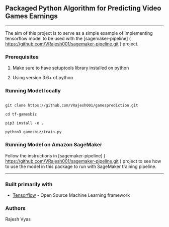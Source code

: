 ## Packaged Python Algorithm for Predicting Video Games Earnings

----

The aim of this project is to serve as a simple example of implementing tensorflow model to be used with the [sagemaker-pipeline] ( https://github.com/VRajesh001/sagemaker-pipeline.git ) project.

### Prerequisites

1. Make sure to have setuptools library installed on python

2. Using version 3.6+ of python


### Running Model locally

```

git clone https://github.com/VRajesh001/gamesprediction.git

cd tf-gamesbiz

pip3 install -e .

python3 gamesbiz/train.py

```

### Running Model on Amazon SageMaker

Follow the instructions in [sagemaker-pipeline] ( https://github.com/VRajesh001/sagemaker-pipeline.git ) project to see how to use the model
in this package to run with SageMaker training pipeline.

----

### Built primarily with

* [Tensorflow](https://www.tensorflow.org/) - Open Source Machine Learning framework


### Authors

Rajesh Vyas
